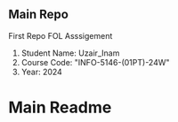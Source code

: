 ## Main Repo

First Repo FOL Asssigement

1. Student Name: Uzair_Inam
2. Course Code: "INFO-5146-(01PT)-24W"
3. Year: 2024


# Main Readme
